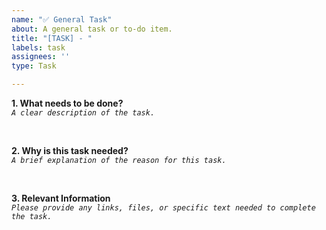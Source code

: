 ```yaml
---
name: "✅ General Task"
about: A general task or to-do item.
title: "[TASK] - "
labels: task
assignees: ''
type: Task

---
```


**1. What needs to be done?**\
*`A clear description of the task.`*
```

```
\
**2. Why is this task needed?**\
*`A brief explanation of the reason for this task.`*
```

```
\
**3. Relevant Information**\
*`Please provide any links, files, or specific text needed to complete the task.`*
```

```
